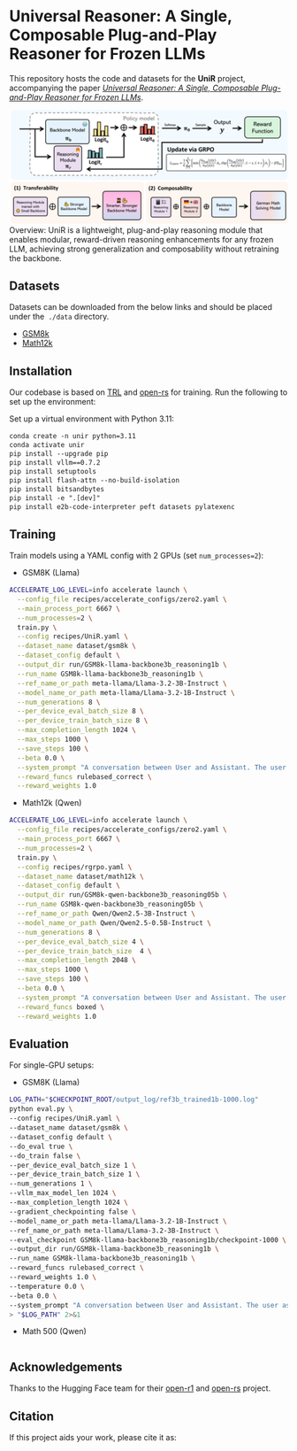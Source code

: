 # Universal Reasoner: A Single, Composable Plug-and-Play Reasoner for Frozen LLMs

This repository hosts the code and datasets for the **UniR** project, accompanying the paper [*Universal Reasoner: A Single, Composable Plug-and-Play Reasoner for Frozen LLMs*](https://arxiv.org/abs/). 


![Main Figure](./assets/overall.png)
Overview: UniR is a lightweight, plug-and-play reasoning module that enables modular, reward-driven reasoning enhancements for any frozen LLM, achieving strong generalization and composability without retraining the backbone.

<!-- ## Resources -->

<!-- ### Models
- [Open-RS1](https://huggingface.co/knoveleng/Open-RS1)
- [Open-RS2](https://huggingface.co/knoveleng/Open-RS2)
- [Open-RS3](https://huggingface.co/knoveleng/Open-RS3)
- Additional models in training: [knoveleng/OpenRS-GRPO](https://huggingface.co/knoveleng/OpenRS-GRPO/commits/main), [quyanh/OpenRS-GRPO](https://huggingface.co/quyanh/OpenRS-GRPO/commits/main) -->

## Datasets
Datasets can be downloaded from the below links and should be placed under the` ./data` directory.
- [GSM8k](https://huggingface.co/datasets/openai/gsm8k)
- [Math12k](https://huggingface.co/datasets/hiyouga/math12k)

<!-- ### Collection
- [Open-RS Collection](https://huggingface.co/collections/knoveleng/open-rs-67d940abc201a7e7f252ca4e) -->

## Installation
Our codebase is based on [TRL](https://huggingface.co/docs/trl/index) and [open-rs](https://github.com/knoveleng/open-rs) for training. Run the following to set up the environment:

Set up a virtual environment with Python 3.11:
```
conda create -n unir python=3.11
conda activate unir
pip install --upgrade pip
pip install vllm==0.7.2 
pip install setuptools
pip install flash-attn --no-build-isolation
pip install bitsandbytes
pip install -e ".[dev]"
pip install e2b-code-interpreter peft datasets pylatexenc
```

## Training

Train models using a YAML config with 2 GPUs (set `num_processes=2`):

- GSM8K (Llama)
```bash
ACCELERATE_LOG_LEVEL=info accelerate launch \
  --config_file recipes/accelerate_configs/zero2.yaml \
  --main_process_port 6667 \
  --num_processes=2 \
  train.py \
  --config recipes/UniR.yaml \
  --dataset_name dataset/gsm8k \
  --dataset_config default \
  --output_dir run/GSM8k-llama-backbone3b_reasoning1b \
  --run_name GSM8k-llama-backbone3b_reasoning1b \
  --ref_name_or_path meta-llama/Llama-3.2-3B-Instruct \
  --model_name_or_path meta-llama/Llama-3.2-1B-Instruct \
  --num_generations 8 \
  --per_device_eval_batch_size 8 \
  --per_device_train_batch_size 8 \
  --max_completion_length 1024 \
  --max_steps 1000 \
  --save_steps 100 \
  --beta 0.0 \
  --system_prompt "A conversation between User and Assistant. The user asks a question, and the Assistant solves it. The assistant first thinks about the reasoning process and answer are enclosed within <think> </think> and <answer> </answer> tags, respectively. Your response should be in the following format: <think>\nYour reasoning here\n</think>\n<answer>\n answer here \n</answer>. The reasoning process Note that respond by English, NOT use other languages." \
  --reward_funcs rulebased_correct \
  --reward_weights 1.0
```

- Math12k (Qwen)
```bash
ACCELERATE_LOG_LEVEL=info accelerate launch \
  --config_file recipes/accelerate_configs/zero2.yaml \
  --main_process_port 6667 \
  --num_processes=2 \
  train.py \
  --config recipes/rgrpo.yaml \
  --dataset_name dataset/math12k \
  --dataset_config default \
  --output_dir run/GSM8k-qwen-backbone3b_reasoning05b \
  --run_name GSM8k-qwen-backbone3b_reasoning05b \
  --ref_name_or_path Qwen/Qwen2.5-3B-Instruct \
  --model_name_or_path Qwen/Qwen2.5-0.5B-Instruct \
  --num_generations 8 \
  --per_device_eval_batch_size 4 \
  --per_device_train_batch_size  4 \
  --max_completion_length 2048 \
  --max_steps 1000 \
  --save_steps 100 \
  --beta 0.0 \
  --system_prompt "A conversation between User and Assistant. The user asks a question, and the Assistant solves it. The assistant first thinks about the reasoning process and answer are enclosed within <think> </think> and <answer> </answer> tags, respectively. Your response should be in the following format: <think>\nYour reasoning here\n</think>\n<answer>\n\boxed{{your answer here}}\n</answer>." \
  --reward_funcs boxed \
  --reward_weights 1.0
```

## Evaluation

For single-GPU setups:

- GSM8K (Llama)
```bash
LOG_PATH="$CHECKPOINT_ROOT/output_log/ref3b_trained1b-1000.log"
python eval.py \
--config recipes/UniR.yaml \
--dataset_name dataset/gsm8k \
--dataset_config default \
--do_eval true \
--do_train false \
--per_device_eval_batch_size 1 \
--per_device_train_batch_size 1 \
--num_generations 1 \
--vllm_max_model_len 1024 \
--max_completion_length 1024 \
--gradient_checkpointing false \
--model_name_or_path meta-llama/Llama-3.2-1B-Instruct \
--ref_name_or_path meta-llama/Llama-3.2-3B-Instruct \
--eval_checkpoint GSM8k-llama-backbone3b_reasoning1b/checkpoint-1000 \
--output_dir run/GSM8k-llama-backbone3b_reasoning1b \
--run_name GSM8k-llama-backbone3b_reasoning1b \
--reward_funcs rulebased_correct \
--reward_weights 1.0 \
--temperature 0.0 \
--beta 0.0 \
--system_prompt "A conversation between User and Assistant. The user asks a question, and the Assistant solves it. The assistant first thinks about the reasoning process and answer are enclosed within <think> </think> and <answer> </answer> tags, respectively. Your response should be in the following format: <think>\nYour reasoning here\n</think>\n<answer>\n answer here \n</answer>. The reasoning process Note that respond by English, NOT use other languages." \
> "$LOG_PATH" 2>&1
```

- Math 500 (Qwen) 
```bash

```

<!-- 
> **Important**: Set `max_model_length=32768` to match `max_new_tokens`, or `lighteval` will fail.

For multi-GPU evaluation with data parallelism:
```bash
NUM_GPUS=4
MODEL=knoveleng/Open-RS3
MODEL_ARGS="pretrained=$MODEL,dtype=bfloat16,data_parallel_size=$NUM_GPUS,max_model_length=32768,gpu_memory_utilization=0.8,generation_parameters={max_new_tokens:32768,temperature:0.6,top_p:0.95}"
TASK=aime24
OUTPUT_DIR=data/evals/$MODEL

lighteval vllm "$MODEL_ARGS" "custom|$TASK|0|0" \
  --custom-tasks src/open_r1/evaluate.py \
  --use-chat-template \
  --output-dir "$OUTPUT_DIR"
```

Alternatively, use the evaluation script:
```bash
sh eval.sh
```
Modify tasks in `eval.sh` (line 8) as needed. -->
<!-- 
### Performance Highlights
- **Open-RS1**: 53.0% avg. score
- **Open-RS2**: 55.7% avg. score, 80.0% on AMC23
- **Open-RS3**: 56.3% avg. score, 46.7% on AIME24 (outperforms `o1-preview` at 44.6%)
- Competitive MATH-500 scores; Minerva lags behind 7B models.

![Performance Metrics](assets/performances.png)

### Cost Efficiency
Our approach uses 7,000 samples (42,000 total outputs) and costs ~$42 on 4x A40 GPUs in 24 hours, compared to:
- 7B models: `Qwen2.5-7B-SimpleRL` ($1,633), `Eurus-2-7B-PRIME` ($1,088)
- 1.5B models: `DeepScaleR-1.5B-Preview` ($3,629), `Still-3-1.5B-Preview` ($2,268)

![7B Model Costs](assets/costs-7b.png)  
![1.5B Model Costs](assets/costs-1.5b.png) -->

## Acknowledgements
Thanks to the Hugging Face team for their [open-r1](https://github.com/huggingface/open-r1) and  [open-rs](https://github.com/knoveleng/open-rs) project.

## Citation
If this project aids your work, please cite it as:
<!-- ```
@misc{dang2025reinforcementlearningreasoningsmall,
      title={Reinforcement Learning for Reasoning in Small LLMs: What Works and What Doesn't}, 
      author={Quy-Anh Dang and Chris Ngo},
      year={2025},
      eprint={2503.16219},
      archivePrefix={arXiv},
      primaryClass={cs.LG},
      url={https://arxiv.org/abs/2503.16219}, 
}
``` -->
